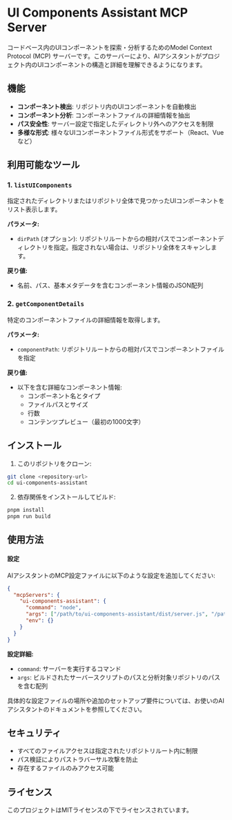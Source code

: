 # UI Components Assistant MCP Server

コードベース内のUIコンポーネントを探索・分析するためのModel Context Protocol (MCP) サーバーです。このサーバーにより、AIアシスタントがプロジェクト内のUIコンポーネントの構造と詳細を理解できるようになります。

## 機能

- **コンポーネント検出**: リポジトリ内のUIコンポーネントを自動検出
- **コンポーネント分析**: コンポーネントファイルの詳細情報を抽出
- **パス安全性**: サーバー設定で指定したディレクトリ外へのアクセスを制限
- **多様な形式**: 様々なUIコンポーネントファイル形式をサポート（React、Vueなど）

## 利用可能なツール

### 1. `listUIComponents`
指定されたディレクトリまたはリポジトリ全体で見つかったUIコンポーネントをリスト表示します。

**パラメータ:**
- `dirPath` (オプション): リポジトリルートからの相対パスでコンポーネントディレクトリを指定。指定されない場合は、リポジトリ全体をスキャンします。

**戻り値:**
- 名前、パス、基本メタデータを含むコンポーネント情報のJSON配列

### 2. `getComponentDetails`
特定のコンポーネントファイルの詳細情報を取得します。

**パラメータ:**
- `componentPath`: リポジトリルートからの相対パスでコンポーネントファイルを指定

**戻り値:**
- 以下を含む詳細なコンポーネント情報:
  - コンポーネント名とタイプ
  - ファイルパスとサイズ
  - 行数
  - コンテンツプレビュー（最初の1000文字）

## インストール

1. このリポジトリをクローン:
```bash
git clone <repository-url>
cd ui-components-assistant
```

2. 依存関係をインストールしてビルド:
```bash
pnpm install
pnpm run build
```

## 使用方法

#### 設定

AIアシスタントのMCP設定ファイルに以下のような設定を追加してください:

```json
{
  "mcpServers": {
    "ui-components-assistant": {
      "command": "node",
      "args": ["/path/to/ui-components-assistant/dist/server.js", "/path/to/your/repository"],
      "env": {}
    }
  }
}
```

**設定詳細:**
- `command`: サーバーを実行するコマンド
- `args`: ビルドされたサーバースクリプトのパスと分析対象リポジトリのパスを含む配列

具体的な設定ファイルの場所や追加のセットアップ要件については、お使いのAIアシスタントのドキュメントを参照してください。

## セキュリティ

- すべてのファイルアクセスは指定されたリポジトリルート内に制限
- パス検証によりパストラバーサル攻撃を防止
- 存在するファイルのみアクセス可能

## ライセンス

このプロジェクトはMITライセンスの下でライセンスされています。
